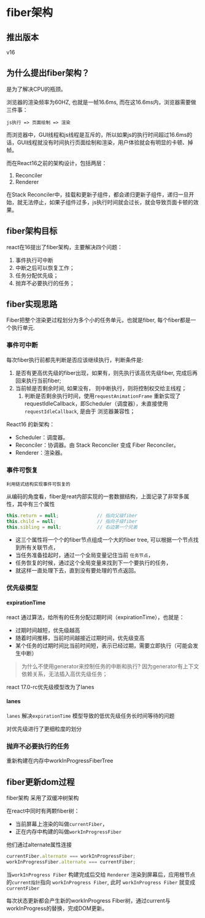 # fiber架构

## 推出版本

v16


## 为什么提出fiber架构？

是为了解决CPU的瓶颈。

浏览器的渲染频率为60HZ, 也就是一帧16.6ms, 而在这16.6ms内，浏览器需要做三件事：
```
js执行 => 页面绘制 => 渲染
```

而浏览器中，GUI线程和js线程是互斥的，所以如果js的执行时间超过16.6ms的话，GUI线程就没有时间执行页面绘制和渲染，用户体验就会有明显的卡顿、掉帧。

而在React16之前的架构设计，包括两层：
1. Reconciler
2. Renderer

在Stack Reconciler中，挂载和更新子组件，都会递归更新子组件，递归一旦开始，就无法停止，如果子组件过多，js执行时间就会过长，就会导致页面卡顿的效果。





## fiber架构目标

react在16提出了fiber架构，主要解决四个问题：

1. 事件执行可中断
2. 中断之后可以恢复工作；
3. 任务分配优先级；
4. 抛弃不必要执行的任务；




## fiber实现思路

Fiber把整个渲染更过程划分为多个小的任务单元，也就是fiber, 每个fiber都是一个执行单元.


### 事件可中断


每次fiber执行前都先判断是否应该继续执行，判断条件是:
1. 是否有更高优先级的fiber出现，如果有，则先执行该高优先级fiber, 完成后再回来执行当前fiber;
2. 当前帧是否剩余时间, 如果没有， 则中断执行，则将控制权交给主线程；
   1. 判断是否剩余执行时间，使用`requestAnimationFrame` 重新实现了requestIdleCallback，即Scheduler（调度器），未直接使用 `requestIdleCallback`, 是由于 浏览器兼容性；


React16 的新架构：
- Scheduler：调度器。
- Reconciler：协调器。由 Stack Reconciler 变成 Fiber Reconciler。
- Renderer：渲染器。






### 事件可恢复

`利用链式结构实现事件可恢复的`

从编码的角度看，fiber是reat内部实现的一套数据结构，上面记录了非常多属性，其中有三个属性

```js
this.return = null;              // 指向父级fiber
this.child = null;               // 指向子级fiber
this.sibling = null;             // 右边第一个兄弟
```

- 这三个属性将一个个的fiber节点组成一个大的fiber tree, 可以根据一个节点找到所有关联节点，
- 当任务准备挂起时，通过一个全局变量记住当前 `任务节点`，
- 任务恢复的时候，通过这个全局变量来找到下一个要执行的任务，
- 就这样一直处理下去，直到没有要处理的节点返回。








### 优先级模型

#### expirationTime

react 通过算法，给所有的任务分配过期时间（expirationTime），也就是：

- 过期时间越短，优先级越高
- 随着时间推移，当前时间越接近过期时间，优先级变高
- 某个任务的过期时间比当前时间短，表示已经过期，需要立即执行（可能会发生中断）


> 为什么不使用generator来控制任务的中断和执行?
> 因为generator有上下文依赖关系，无法插入高优先级任务；


react 17.0-rc优先级模型改为了lanes

#### lanes

`lanes` 解决`expirationTime` 模型导致的低优先级任务长时间等待的问题

对优先级进行了更细粒度的划分



### 抛弃不必要执行的任务

重新构建在内存中workInProgressFiberTree


## fiber更新dom过程

fiber架构 采用了双缓冲树架构

在react中同时有两颗fiber树：
- 当前屏幕上渲染的叫做`currentFiber`，
- 正在内存中构建的叫做`workInProgressFiber`

他们通过alternate属性连接

```js
currentFiber.alternate === workInProgressFiber;
workInProgressFiber.alternate === currentFiber;
```


当`workInProgress Fiber` 构建完成后交给 `Renderer` 渲染到屏幕后，应用根节点的`current指针`指向 `workInProgress Fiber`, 此时 `workInProgress Fiber` 就变成 `currentFiber`


每次状态更新都会产生新的workInProgress Fiber树，通过current与workInProgress的替换，完成DOM更新。